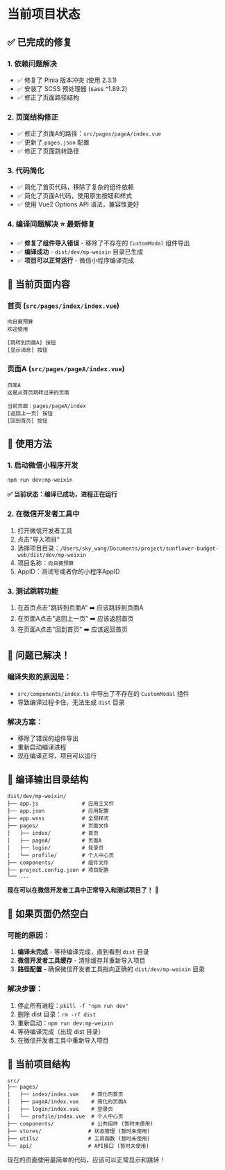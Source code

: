 # 当前项目状态

## ✅ 已完成的修复

### 1. 依赖问题解决
- ✅ 修复了 Pinia 版本冲突 (使用 2.3.1)
- ✅ 安装了 SCSS 预处理器 (sass ^1.89.2)
- ✅ 修正了页面路径结构

### 2. 页面结构修正
- ✅ 修正了页面A的路径：`src/pages/pageA/index.vue`
- ✅ 更新了 `pages.json` 配置
- ✅ 修正了页面跳转路径

### 3. 代码简化
- ✅ 简化了首页代码，移除了复杂的组件依赖
- ✅ 简化了页面A代码，使用原生按钮和样式
- ✅ 使用 Vue2 Options API 语法，兼容性更好

### 4. 编译问题解决 ⭐ 最新修复
- ✅ **修复了组件导入错误** - 移除了不存在的 `CustomModal` 组件导出
- ✅ **编译成功** - `dist/dev/mp-weixin` 目录已生成
- ✅ **项目可以正常运行** - 微信小程序编译完成

## 🎯 当前页面内容

### 首页 (`src/pages/index/index.vue`)
```
向日葵预算
欢迎使用

[跳转到页面A] 按钮
[显示消息] 按钮
```

### 页面A (`src/pages/pageA/index.vue`)
```
页面A
这是从首页跳转过来的页面

当前页面：pages/pageA/index
[返回上一页] 按钮
[回到首页] 按钮
```

## 🔧 使用方法

### 1. 启动微信小程序开发
```bash
npm run dev:mp-weixin
```
**✅ 当前状态：编译已成功，进程正在运行**

### 2. 在微信开发者工具中
1. 打开微信开发者工具
2. 点击"导入项目"
3. 选择项目目录：`/Users/sky_wang/Documents/project/sunflower-budget-web/dist/dev/mp-weixin`
4. 项目名称：`向日葵预算`
5. AppID：测试号或者你的小程序AppID

### 3. 测试跳转功能
1. 在首页点击"跳转到页面A" ➡️ 应该跳转到页面A
2. 在页面A点击"返回上一页" ➡️ 应该返回首页
3. 在页面A点击"回到首页" ➡️ 应该返回首页

## 🎉 问题已解决！

### 编译失败的原因是：
- `src/components/index.ts` 中导出了不存在的 `CustomModal` 组件
- 导致编译过程卡住，无法生成 `dist` 目录

### 解决方案：
- 移除了错误的组件导出
- 重新启动编译进程
- 现在编译正常，项目可以运行

## 📂 编译输出目录结构
```
dist/dev/mp-weixin/
├── app.js              # 应用主文件
├── app.json            # 应用配置
├── app.wxss            # 全局样式
├── pages/              # 页面文件
│   ├── index/          # 首页
│   ├── pageA/          # 页面A
│   ├── login/          # 登录页
│   └── profile/        # 个人中心页
├── components/         # 组件文件
├── project.config.json # 项目配置
└── ...
```

**现在可以在微信开发者工具中正常导入和测试项目了！** 🚀

## 🚨 如果页面仍然空白

### 可能的原因：
1. **编译未完成** - 等待编译完成，直到看到 `dist` 目录
2. **微信开发者工具缓存** - 清除缓存并重新导入项目
3. **路径配置** - 确保微信开发者工具指向正确的 `dist/dev/mp-weixin` 目录

### 解决步骤：
1. 停止所有进程：`pkill -f "npm run dev"`
2. 删除 dist 目录：`rm -rf dist`
3. 重新启动：`npm run dev:mp-weixin`
4. 等待编译完成（出现 dist 目录）
5. 在微信开发者工具中重新导入项目

## 📂 当前项目结构
```
src/
├── pages/
│   ├── index/index.vue    # 简化的首页
│   ├── pageA/index.vue    # 简化的页面A
│   ├── login/index.vue    # 登录页
│   └── profile/index.vue  # 个人中心页
├── components/            # 公共组件 (暂时未使用)
├── stores/               # 状态管理 (暂时未使用)
├── utils/                # 工具函数 (暂时未使用)
└── api/                  # API接口 (暂时未使用)
```

现在的页面使用最简单的代码，应该可以正常显示和跳转！ 